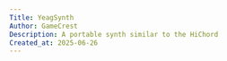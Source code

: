 ```yaml
---
Title: YeagSynth
Author: GameCrest
Description: A portable synth similar to the HiChord
Created_at: 2025-06-26
---
```


